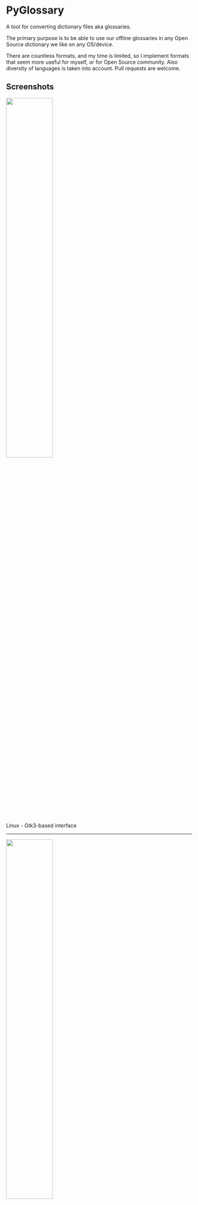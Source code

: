 # PyGlossary

A tool for converting dictionary files aka glossaries.

The primary purpose is to be able to use our offline glossaries in any Open
Source dictionary we like on any OS/device.

There are countless formats, and my time is limited, so I implement formats that
seem more useful for myself, or for Open Source community. Also diversity of
languages is taken into account. Pull requests are welcome.

## Screenshots

<img src="https://raw.githubusercontent.com/wiki/ilius/pyglossary/screenshots/44-gtk-txt-stardict-aryanpur-dark.png" width="50%" height="50%"/>

Linux - Gtk3-based interface

______________________________________________________________________

<img src="https://raw.githubusercontent.com/wiki/ilius/pyglossary/screenshots/40b-tk-bgl-epub-es-en-2.png" width="50%" height="50%"/>

Windows - Tkinter-based interface

______________________________________________________________________

<img src="https://raw.githubusercontent.com/wiki/ilius/pyglossary/screenshots/32-cmd-freedict-mids-de-ru.png" width="50%" height="50%"/>

Linux - command-line interface

______________________________________________________________________

<img src="https://raw.githubusercontent.com/wiki/ilius/pyglossary/screenshots/40-cmdi-termux-zim-slob-en-med.jpg" width="50%" height="50%"/>

Android Termux - interactive command-line interface

## Supported formats

| Format                                                  |     |    Extension    | Read | Write |
| ------------------------------------------------------- | :-: | :-------------: | :--: | :---: |
| [Aard 2 (slob)](./doc/p/aard2_slob.md)                  |  🔢  |      .slob      |  ✔   |   ✔   |
| [ABBYY Lingvo DSL](./doc/p/dsl.md)                      |  📝  |      .dsl       |  ✔   |       |
| [Almaany.com](./doc/p/almaany.md) (SQLite3, Arabic)     |  🔢  |       .db       |  ✔   |       |
| [AppleDict Binary](./doc/p/appledict_bin.md)            |  🔢  |   .dictionary   |  ✔   |   ❌   |
| [AppleDict Source](./doc/p/appledict.md)                |  📁  |                 |      |   ✔   |
| [Babylon BGL](./doc/p/babylon_bgl.md)                   |  🔢  |      .bgl       |  ✔   |   ❌   |
| [CC-CEDICT](./doc/p/cc_cedict.md) (Chinese)             |  📝  |                 |  ✔   |   ❌   |
| [cc-kedict](./doc/p/cc_kedict.md) (Korean)              |  📝  |                 |  ✔   |   ❌   |
| [CSV](./doc/p/csv.md)                                   |  📝  |      .csv       |  ✔   |   ✔   |
| [Dict.cc](./doc/p/dict_cc.md) (SQLite3, German)         |  🔢  |       .db       |  ✔   |       |
| [DICT.org / Dictd server](./doc/p/dict_org.md)          |  📁  |    (📝.index)    |  ✔   |   ✔   |
| [DICT.org / dictfmt source](./doc/p/dict_org_source.md) |  📝  |     (.dtxt)     |      |   ✔   |
| [dictunformat output file](./doc/p/dictunformat.md)     |  📝  | (.dictunformat) |  ✔   |       |
| [DictionaryForMIDs](./doc/p/dicformids.md)              |  📁  |    (📁.mids)     |  ✔   |   ✔   |
| [DigitalNK](./doc/p/digitalnk.md) (SQLite3, N-Korean)   |  🔢  |       .db       |  ✔   |       |
| [EDLIN](./doc/p/edlin.md)                               |  📁  |     .edlin      |  ✔   |   ✔   |
| [EPUB-2 E-Book](./doc/p/epub2.md)                       |  📦  |      .epub      |  ❌   |   ✔   |
| [FreeDict](./doc/p/freedict.md)                         |  📝  |      .tei       |  ✔   |   ❌   |
| [Gettext Source](./doc/p/gettext_po.md)                 |  📝  |       .po       |  ✔   |   ✔   |
| [HTML Directory (by file size)](./doc/p/html_dir.md)    |  📁  |                 |  ❌   |   ✔   |
| [JMDict](./doc/p/jmdict.md) (Japanese)                  |  📝  |                 |  ✔   |   ❌   |
| [JSON](./doc/p/json.md)                                 |  📝  |      .json      |      |   ✔   |
| [Kobo E-Reader Dictionary](./doc/p/kobo.md)             |  📦  |    .kobo.zip    |  ❌   |   ✔   |
| [Kobo E-Reader Dictfile](./doc/p/kobo_dictfile.md)      |  📝  |       .df       |  ✔   |   ✔   |
| [Lingoes Source](./doc/p/lingoes_ldf.md)                |  📝  |      .ldf       |  ✔   |   ✔   |
| [Mobipocket E-Book](./doc/p/mobi.md)                    |  🔢  |      .mobi      |  ❌   |   ✔   |
| [Octopus MDict](./doc/p/octopus_mdict.md)               |  🔢  |      .mdx       |  ✔   |   ❌   |
| [Sdictionary Binary](./doc/p/sdict.md)                  |  🔢  |      .dct       |  ✔   |       |
| [Sdictionary Source](./doc/p/sdict_source.md)           |  📝  |      .sdct      |      |   ✔   |
| [SQL](./doc/p/sql.md)                                   |  📝  |      .sql       |  ❌   |   ✔   |
| [StarDict](./doc/p/stardict.md)                         |  📁  |     (📝.ifo)     |  ✔   |   ✔   |
| [Tabfile](./doc/p/tabfile.md)                           |  📝  |   .txt, .tab    |  ✔   |   ✔   |
| [Wiktionary Dump](./doc/p/wiktionary_dump.md)           |  📝  |      .xml       |  ✔   |   ❌   |
| [Wordset.org](./doc/p/wordset.md)                       |  📁  |                 |  ✔   |       |
| [XDXF](./doc/p/xdxf.md)                                 |  📝  |      .xdxf      |  ✔   |   ❌   |
| [Zim (Kiwix)](./doc/p/zim.md)                           |  🔢  |      .zim       |  ✔   |       |

Legend:

- 📁	Directory
- 📝	Text file
- 📦	Package/archive file
- 🔢	Binary file
- ✔		Supported
- ❌ 	Will not be supported

**Note**: SQLite-based formats are not detected by extension (`.db`);
So you need to select the format (with UI or `--read-format` flag).
**Also don't confuse SQLite-based formats with [SQLite mode](#sqlite-mode).**

## Requirements

PyGlossary requires **Python 3.8 or higher**, and works in practically all
modern operating systems. While primarily designed for *GNU/Linux*, it works
on *Windows*, *Mac OS X* and other Unix-based operating systems as well.

As shown in the screenshots, there are multiple User Interface types (multiple
ways to use the program).

- **Gtk3-based interface**, uses [PyGI (Python Gobject Introspection)](http://pygobject.readthedocs.io/en/latest/getting_started.html)
  You can install it on:

  - Debian/Ubuntu: `apt install python3-gi python3-gi-cairo gir1.2-gtk-3.0`
  - openSUSE: `zypper install python3-gobject gtk3`
  - Fedora: `dnf install pygobject3 python3-gobject gtk3`
  - ArchLinux:
    - `pacman -S python-gobject gtk3`
    - https://aur.archlinux.org/packages/pyglossary/
  - Mac OS X: `brew install pygobject3 gtk+3`
  - Nix / NixOS: `nix-shell -p gnome3.gobjectIntrospection python38Packages.pygobject3 python38Packages.pycairo`

- **Tkinter-based interface**, works in the lack of Gtk. Specially on
  Windows where Tkinter library is installed with the Python itself.
  You can also install it on:

  - Debian/Ubuntu: `apt-get install python3-tk tix`
  - openSUSE: `zypper install python3-tk tix`
  - Fedora: `yum install python3-tkinter tix`
  - Mac OS X: read <https://www.python.org/download/mac/tcltk/>
  - Nix / NixOS: `nix-shell -p python38Packages.tkinter tix`

- **Command-line interface**, works in all operating systems without
  any specific requirements, just type:

  `python3 main.py --help`

  - **Interactive command-line interface**
    - Requires: `pip3 install prompt_toolkit`
    - Perfect for mobile devices (like Termux on Android) where no GUI is available
    - Automatically selected if output file argument is not passed **and** one of these:
      - On Linux and `$DISPLAY` environment variable is empty or not set
        - For example when you are using a remote Linux machine over SSH
      - On Mac and no `tkinter` module is found
    - Manually select with `--cmd` or `--ui=cmd`
      - Minimally: `python3 main.py --cmd`
      - You can still pass input file, or any flag/option
    - If both input and output files are passed, non-interactive cmd ui will be default
    - If you are writing a script, you can pass `--no-interactive` to force disable interactive ui
      - Then you have to pass both input and output file arguments
    - Don't forget to use *Up/Down* or *Tab* keys in prompts!
      - Up/Down key shows you recent values you have used
      - Tab key shows available values/options
    - You can press Control+C (on Linux/Windows) at any prompt to exit

## UI (User Interface) selection

When you run PyGlossary without any command-line arguments or options/flags,
PyGlossary tries to find PyGI and open the Gtk3-based interface. If it fails,
it tries to find Tkinter and open the Tkinter-based interface. If that fails,
it tries to find `prompt_toolkit` and run interactive command-line interface.
And if none of these libraries are found, it exits with an error.

But you can explicitly determine the user interface type using `--ui`

- `python3 main.py --ui=gtk`
- `python3 main.py --ui=tk`
- `python3 main.py --ui=cmd`

## Installation on Windows

- [Download and install Python](https://www.python.org/downloads/windows/) (3.8 or above is recommended)
- Open Start -> type Command -> right-click on Command Prompt -> Run as administrator
- To ensure you have `pip`, run: `python -m ensurepip --upgrade`
- To install, run: `pip install --upgrade pyglossary`
- Now you should be able to run `pyglossary` command
- If command was not found, make sure Python environment variables are set up:
  <img src="https://raw.githubusercontent.com/wiki/ilius/pyglossary/screenshots/windows-python39-env-vars.png" width="50%" height="50%"/>

## Feature-specific requirements

- **Using `--remove-html-all` flag**

  `sudo pip3 install lxml beautifulsoup4`

Some formats have additional requirements.
If you have trouble with any format, please check the [link given for that format](#supported-formats) to see its documentations.

**Using Termux on Android?** See [doc/termux.md](./doc/termux.md)

## Configuration

See [doc/config.rst](./doc/config.rst).

## Direct and indirect modes

Indirect mode means the input glossary is completely read and loaded into RAM, then converted
into the output format. This was the only method available in old versions (before [3.0.0](https://github.com/ilius/pyglossary/releases/tag/3.0.0)).

Direct mode means entries are one-at-a-time read, processed and written into output glossary.

Direct mode was added to limit the memory usage for large glossaries; But it may reduce the
conversion time for most cases as well.

Converting glossaries into these formats requires [sorting](#sorting) entries:

- [StarDict](./doc/p/stardict.md)
- [EPUB-2](./doc/p/epub2.md)
- [Mobipocket E-Book](./doc/p/mobi.md)

That's why direct mode will not work for these formats, and PyGlossary has to
switch to indirect mode (or it previously had to, see [SQLite mode](#sqlite-mode)).

For other formats, direct mode will be the default. You may override this by `--indirect` flag.

## SQLite mode

As mentioned above, converting glossaries to some specific formats will
need them to loaded into RAM.

This can be problematic if the glossary is too big to fit into RAM. That's when
you should try adding `--sqlite` flag to your command. Then it uses SQLite3 as intermediate
storage for storing, sorting and then fetching entries. This fixes the memory issue, and may
even reduce running time of conversion (depending on your home directory storage).

The temporary SQLite file is stored in [cache directory](#cache-directory) then
deleted after conversion (unless you pass `--no-cleanup` flag).

SQLite mode is automatically enabled for writing these formats if `auto_sqlite`
[config parameter](./doc/config.rst) is `true` (which is the default).
This also applies to when you pass `--sort` flag for any format.
You may use `--no-sqlite` to override this and switch to indirect mode.

Currently you can not disable alternates in SQLite mode (`--no-alts` is ignored).

## Sorting

There are two things than can activate sorting entries:

- Output format requires sorting (as explained [above](#direct-and-indirect-modes))
- You pass `--sort` flag in command line.

In the case of passing `--sort`, you can also pass:

- `--sort-key` to select sort key aka sorting order, see [doc/sort-key.md](./doc/sort-key.md)
- `--sort-encoding` to change the encoding used for sort
  - UTF-8 is the default encoding for all sort keys and all output formats (unless mentioned otherwise)
  - This will only effect the order of entries, and will not corrupt words / definition
  - Non-encodable characters are replaced with `?` byte (*only for sorting*)

## Cache directory

Cache directory is used for storing temporary files which are either moved or deleted
after conversion. You can pass `--no-cleanup` flag in order to keep them.

The path for cache directory:

- Linux or BSD: `~/.cache/pyglossary/`
- Mac: `~/Library/Caches/PyGlossary/`
- Windows: `C:\Users\USERNAME\AppData\Local\PyGlossary\Cache\`

## User plugins

If you want to add your own plugin without adding it to source code directory,
or you want to use a plugin that has been removed from repository,
you can place it in this directory:

- Linux or BSD: `~/.pyglossary/plugins/`
- Mac: `~/Library/Preferences/PyGlossary/plugins/`
- Windows: `C:\Users\USERNAME\AppData\Roaming\PyGlossary\plugins\`

## Using PyGlossary as a Python library

There are a few examples in [doc/lib-examples](./doc/lib-examples) directory.

Here is a basic script that converts any supported glossary format to [Tabfile](./doc/p/tabfile.md):

```python
import sys
import pyglossary
from pyglossary import Glossary

# Glossary.init() should be called only once, so make sure you put it
# in the right place
Glossary.init()

glos = Glossary()
glos.convert(
	inputFilename=sys.argv[1],
	outputFilename=f"{sys.argv[1]}.txt",
	# although it can detect format for *.txt, you can still pass outputFormat
	outputFormat="Tabfile",
	# you can pass readOptions or writeOptions as a dict
	# writeOptions={"encoding": "utf-8"},
)
```

You may look at docstring of `Glossary.convert` for full list of keyword arguments.

If you need to add entries inside your Python program (rather than converting one glossary into another), then you use `write` instead of `convert`, here is an example:

```python
from pyglossary.glossary import Glossary

Glossary.init()

glos = Glossary()
mydict = {
	"a": "test1",
	"b": "test2",
	"c": "test3",
}
for word, defi in mydict.items():
	glos.addEntryObj(glos.newEntry(
		word,
		defi,
		defiFormat="m",  # "m" for plain text, "h" for HTML
	))

glos.setInfo("title", "My Test StarDict")
glos.setInfo("author", "John Doe")
glos.write("test.ifo", format="Stardict")
```

And if you need to read a glossary from file into a `Glossary` object in RAM (without immediately converting it), you can use `glos.read(filename, format=inputFormat)`. Be wary of RAM usage in this case.

## Internal glossary structure

A glossary contains a number of entries.

Each entry contains:

- Headword (title or main phrase for lookup)
- Alternates (some alternative phrases for lookup)
- Definition

In PyGlossary, headword and alternates together are accessible as a single Python list `entry.l_word`

`entry.defi` is the definition as a Python Unicode `str`. Also `entry.b_defi` is definition in UTF-8 byte array.

`entry.defiFormat` is definition format. If definition is plaintext (not rich text), the value is `m`. And if it's in HTML (contains any html tag), then `defiFormat` is `h`. The value `x` is also allowed for XFXF, but XDXF is not widely supported in dictionary applications.

There is another type of entry which is called **Data Entry**, and generally contains an image, audio, css, or any other file that was included in input glossary. For data entries:

- `entry.s_word` is file name (and `l_word` is still a list containing this string),
- `entry.defiFormat` is `b`
- `entry.data` gives the content of file in `bytes`.

## Entry filters

Entry filters are internal objects that modify words/definition of entries,
or remove entries (in some special cases).

Like several filters in a pipe which connects a `reader` object to a `writer` object
(with both of their classes defined in plugins and instantiated in `Glossary` class).

You can enable/disable some of these filters using config parameters / command like flags, which
are documented in [doc/config.rst](./doc/config.rst).

The full list of entry filters is also documented in [doc/entry-filters.md](./doc/entry-filters.md).
